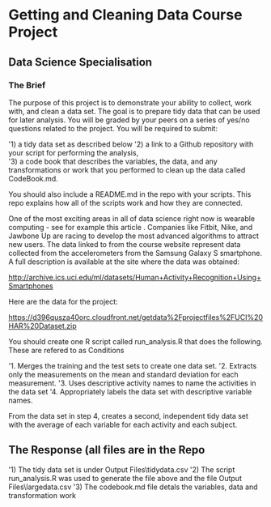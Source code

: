 # Getting and Cleaning Data Course Project
## Data Science Specialisation

### The Brief

The purpose of this project is to demonstrate your ability to collect, work with, and clean a data set. The goal is to prepare tidy data that can be used for later analysis. You will be graded by your peers on a series of yes/no questions related to the project. You will be required to submit: 

'1) a tidy data set as described below 
'2) a link to a Github repository with your script for performing the analysis,  
'3) a code book that describes the variables, the data, and any transformations or work that you performed to clean up the data called CodeBook.md. 

You should also include a README.md in the repo with your scripts. This repo explains how all of the scripts work and how they are connected.

One of the most exciting areas in all of data science right now is wearable computing - see for example this article . Companies like Fitbit, Nike, and Jawbone Up are racing to develop the most advanced algorithms to attract new users. The data linked to from the course website represent data collected from the accelerometers from the Samsung Galaxy S smartphone. A full description is available at the site where the data was obtained:

http://archive.ics.uci.edu/ml/datasets/Human+Activity+Recognition+Using+Smartphones

Here are the data for the project:

https://d396qusza40orc.cloudfront.net/getdata%2Fprojectfiles%2FUCI%20HAR%20Dataset.zip

You should create one R script called run_analysis.R that does the following. These are refered to as Conditions

'1. Merges the training and the test sets to create one data set.
'2. Extracts only the measurements on the mean and standard deviation for each measurement.
'3. Uses descriptive activity names to name the activities in the data set
'4. Appropriately labels the data set with descriptive variable names.

From the data set in step 4, creates a second, independent tidy data set with the average of each variable for each activity and each subject.

## The Response (all files are in the Repo

'1) The tidy data set is under Output Files\tidydata.csv
'2) The script run_analysis.R was used to generate the file above and the file Output Files\largedata.csv
'3) The codebook.md file detals the variables, data and transformation work


